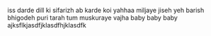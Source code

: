 iss darde dill ki sifarizh
ab karde koi yahhaa
miljaye jiseh yeh barish
bhigodeh puri tarah
tum muskuraye vajha
baby baby baby
ajksflkjasdfjklasdfhjklasdfk
